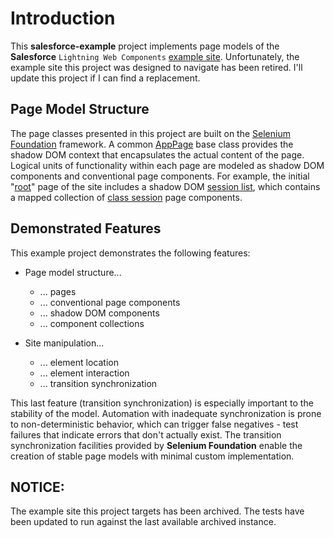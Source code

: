 # Introduction

This **salesforce-example** project implements page models of the **Salesforce** `Lightning Web Components` [example site](https://web.archive.org/web/20220324080440/https:/conference-lwc-app.herokuapp.com/). Unfortunately, the example site this project was designed to navigate has been retired. I'll update this project if I can find a replacement.

## Page Model Structure

The page classes presented in this project are built on the [Selenium Foundation](https://github.com/Nordstrom/Selenium-Foundation) framework. A common [AppPage](https://github.com/sbabcoc/salesforce-example/blob/master/src/main/java/com/github/sbabcoc/model/AppPage.java) base class provides the shadow DOM context that encapsulates the actual content of the page.
Logical units of functionality within each page are modeled as shadow DOM components and conventional page components. For example, the initial "[root](https://github.com/sbabcoc/salesforce-example/blob/master/src/main/java/com/github/sbabcoc/model/LightningConferenceRoot.java)" page of the site includes a shadow DOM [session list](https://github.com/sbabcoc/salesforce-example/blob/master/src/main/java/com/github/sbabcoc/model/SessionList.java), which contains a mapped collection of [class session](https://github.com/sbabcoc/salesforce-example/blob/master/src/main/java/com/github/sbabcoc/model/ClassSession.java) page components.

## Demonstrated Features

This example project demonstrates the following features:

* Page model structure...
  * ... pages
  * ... conventional page components
  * ... shadow DOM components
  * ... component collections

* Site manipulation...
  * ... element location
  * ... element interaction
  * ... transition synchronization

This last feature (transition synchronization) is especially important to the stability of the model. Automation with inadequate synchronization is prone to non-deterministic behavior, which can trigger false negatives - test failures that indicate errors that don't actually exist. The transition synchronization facilities provided by **Selenium Foundation** enable the creation of stable page models with minimal custom implementation.

## NOTICE:

The example site this project targets has been archived. The tests have been updated to run against the last available archived instance.
